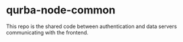 # qurba-node-common

This repo is the shared code between authentication and data servers communicating with the frontend.
